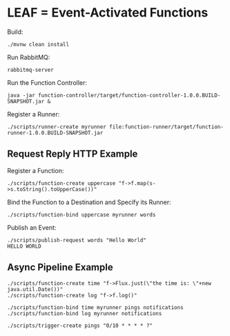 # LEAF = Event-Activated Functions

Build:
```
./mvnw clean install
```

Run RabbitMQ:
```
rabbitmq-server
```

Run the Function Controller:
```
java -jar function-controller/target/function-controller-1.0.0.BUILD-SNAPSHOT.jar &
```

Register a Runner:
```
./scripts/runner-create myrunner file:function-runner/target/function-runner-1.0.0.BUILD-SNAPSHOT.jar
```

## Request Reply HTTP Example

Register a Function:
```
./scripts/function-create uppercase "f->f.map(s->s.toString().toUpperCase())"
```

Bind the Function to a Destination and Specify its Runner:
```
./scripts/function-bind uppercase myrunner words
```

Publish an Event:
```
./scripts/publish-request words "Hello World"
HELLO WORLD
```

## Async Pipeline Example

```
./scripts/function-create time "f->Flux.just(\"the time is: \"+new java.util.Date())"
./scripts/function-create log "f->f.log()"

./scripts/function-bind time myrunner pings notifications
./scripts/function-bind log myrunner notifications

./scripts/trigger-create pings "0/10 * * * * ?"
```


